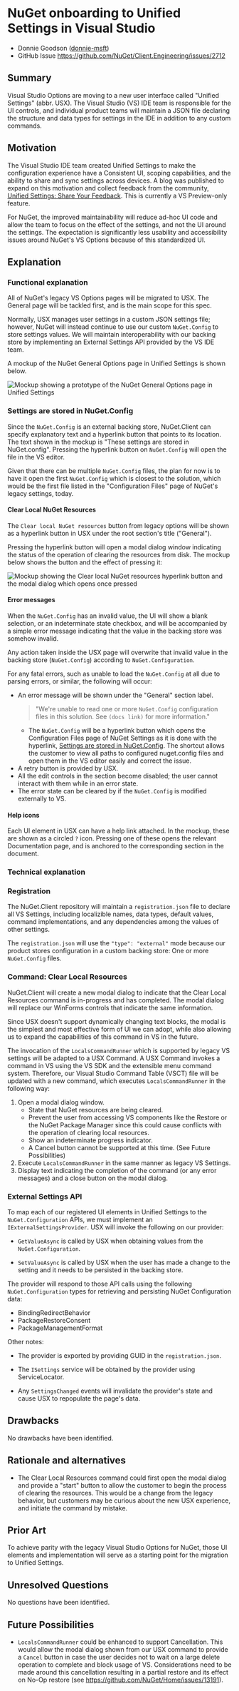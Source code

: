 # NuGet onboarding to Unified Settings in Visual Studio
<!-- Replace `Title` with an appropriate title for your design -->

- Donnie Goodson ([donnie-msft](https://github.com/donnie-msft))
- GitHub Issue <https://github.com/NuGet/Client.Engineering/issues/2712>

## Summary

<!-- One-paragraph description of the proposal. -->

Visual Studio Options are moving to a new user interface called "Unified Settings" (abbr. USX).
The Visual Studio (VS) IDE team is responsible for the UI controls, and individual product teams will maintain a JSON file declaring the structure and data types for settings in the IDE in addition to any custom commands.

## Motivation

<!-- Why are we doing this? What pain points does this solve? What is the expected outcome? -->

The Visual Studio IDE team created Unified Settings to make the configuration experience have a Consistent UI, scoping capabilities, and the ability to share and sync settings across devices.
A blog was published to expand on this motivation and collect feedback from the community, [Unified Settings: Share Your Feedback](https://devblogs.microsoft.com/visualstudio/unifiedsettings/).
This is currently a VS Preview-only feature.

For NuGet, the improved maintainability will reduce ad-hoc UI code and allow the team to focus on the effect of the settings, and not the UI around the settings.
The expectation is significantly less usability and accessibility issues around NuGet's VS Options because of this standardized UI.

## Explanation

### Functional explanation

<!-- Explain the proposal as if it were already implemented and you're teaching it to another person. -->
<!-- Introduce new concepts, functional designs with real life examples, and low-fidelity mockups or  pseudocode to show how this proposal would look. -->

All of NuGet's legacy VS Options pages will be migrated to USX.
The General page will be tackled first, and is the main scope for this spec.

Normally, USX manages user settings in a custom JSON settings file; however, NuGet will instead continue to use our custom `NuGet.Config` to store settings values.
We will maintain interoperability with our backing store by implementing an External Settings API provided by the VS IDE team.

A mockup of the NuGet General Options page in Unified Settings is shown below.

![Mockup showing a prototype of the NuGet General Options page in Unified Settings](../../meta/resources/UnifiedSettings/general-prototype.png)

### Settings are stored in NuGet.Config

Since the `NuGet.Config` is an external backing store, NuGet.Client can specify explanatory text and a hyperlink button that points to its location.
The text shown in the mockup is "These settings are stored in NuGet.config".
Pressing the hyperlink button on `NuGet.Config` will open the file in the VS editor.

Given that there can be multiple `NuGet.Config` files, the plan for now is to have it open the first `NuGet.Config` which is closest to the solution, which would be the first file listed in the "Configuration Files" page of NuGet's legacy settings, today.

#### Clear Local NuGet Resources

The `Clear local NuGet resources` button from legacy options will be shown as a hyperlink button in USX under the root section's title ("General").

Pressing the hyperlink button will open a modal dialog window indicating the status of the operation of clearing the resources from disk.
The mockup below shows the button and the effect of pressing it:

![Mockup showing the Clear local NuGet resources hyperlink button and the modal dialog which opens once pressed](../../meta/resources/UnifiedSettings/clear-command-dialog.png)

#### Error messages

When the `NuGet.Config` has an invalid value, the UI will show a blank selection, or an indeterminate state checkbox, and will be accompanied by a simple error message indicating that the value in the backing store was somehow invalid.

Any action taken inside the USX page will overwrite that invalid value in the backing store (`NuGet.Config`) according to `NuGet.Configuration`.

For any fatal errors, such as unable to load the `NuGet.Config` at all due to parsing errors, or similar, the following will occur:

- An error message will be shown under the "General" section label.
  > "We're unable to read one or more `NuGet.Config` configuration files in this solution. See `(docs link)` for more information."
  - The `NuGet.Config` will be a hyperlink button which opens the Configuration Files page of NuGet Settings as it is done with the hyperlink, [Settings are stored in NuGet.Config](#settings-are-stored-in-nugetconfig).
  The shortcut allows the customer to view all paths to configured nuget.config files and open them in the VS editor easily and correct the issue.
- A retry button is provided by USX.
- All the edit controls in the section become disabled; the user cannot interact with them while in an error state.
- The error state can be cleared by if the `NuGet.Config` is modified externally to VS.

#### Help icons

Each UI element in USX can have a help link attached.
In the mockup, these are shown as a circled `?` icon.
Pressing one of these opens the relevant Documentation page, and is anchored to the corresponding section in the document.

### Technical explanation

<!-- Explain the proposal in sufficient detail with implementation details, interaction models, and clarification of corner cases. -->

### Registration

The NuGet.Client repository will maintain a `registration.json` file to declare all VS Settings, including localizible names, data types, default values, command implementations, and any dependencies among the values of other settings.

The `registration.json` will use the `"type": "external"` mode because our product stores configuration in a custom backing store: One or more `NuGet.Config` files.

### Command: Clear Local Resources

NuGet.Client will create a new modal dialog to indicate that the Clear Local Resources command is in-progress and has completed.
The modal dialog will replace our WinForms controls that indicate the same information.

Since USX doesn't support dynamically changing text blocks, the modal is the simplest and most effective form of UI we can adopt, while also allowing us to expand the capabilities of this command in VS in the future.

The invocation of the `LocalsCommandRunner` which is supported by legacy VS settings will be adapted to a USX Command.
A USX Command invokes a command in VS using the VS SDK and the extensible menu command system.
Therefore, our Visual Studio Command Table (VSCT) file will be updated with a new command, which executes `LocalsCommandRunner` in the following way:

1. Open a modal dialog window.
    - State that NuGet resources are being cleared.
    - Prevent the user from accessing VS components like the Restore or the NuGet Package Manager since this could cause conflicts with the operation of clearing local resources.
    - Show an indeterminate progress indicator.
    - A Cancel button cannot be supported at this time.
    (See Future Possibilities)
1. Execute `LocalsCommandRunner` in the same manner as legacy VS Settings.
1. Display text indicating the completion of the command (or any error messages) and a close button on the modal dialog.

### External Settings API

To map each of our registered UI elements in Unified Settings to the `NuGet.Configuration` APIs, we must implement an `IExternalSettingsProvider`.
USX will invoke the following on our provider:
- `GetValueAsync` is called by USX when obtaining values from the `NuGet.Configuration`.

- `SetValueAsync` is called by USX when the user has made a change to the setting and it needs to be persisted in the backing store.

The provider will respond to those API calls using the following `NuGet.Configuration` types for retrieving and persisting NuGet Configuration data:

- BindingRedirectBehavior
- PackageRestoreConsent
- PackageManagementFormat

Other notes:
- The provider is exported by providing GUID in the `registration.json`.

- The `ISettings` service will be obtained by the provider using ServiceLocator.

- Any `SettingsChanged` events will invalidate the provider's state and cause USX to repopulate the page's data.


## Drawbacks

<!-- Why should we not do this? -->
No drawbacks have been identified.

## Rationale and alternatives

<!-- Why is this the best design compared to other designs? -->
<!-- What other designs have been considered and why weren't they chosen? -->
<!-- What is the impact of not doing this? -->
- The Clear Local Resources command could first open the modal dialog and provide a "start" button to allow the customer to begin the process of clearing the resources.
This would be a change from the legacy behavior, but customers may be curious about the new USX experience, and initiate the command by mistake.

## Prior Art

<!-- What prior art, both good and bad are related to this proposal? -->
<!-- Do other features exist in other ecosystems and what experience have their community had? -->
<!-- What lessons from other communities can we learn from? -->
<!-- Are there any resources that are relevant to this proposal? -->

To achieve parity with the legacy Visual Studio Options for NuGet, those UI elements and implementation will serve as a starting point for the migration to Unified Settings.

## Unresolved Questions

<!-- What parts of the proposal do you expect to resolve before this gets accepted? -->
<!-- What parts of the proposal need to be resolved before the proposal is stabilized? -->
<!-- What related issues would you consider out of scope for this proposal but can be addressed in the future? -->

No questions have been identified.

## Future Possibilities

<!-- What future possibilities can you think of that this proposal would help with? -->

- `LocalsCommandRunner` could be enhanced to support Cancellation.
This would allow the modal dialog shown from our USX command to provide a `Cancel` button in case the user decides not to wait on a large delete operation to complete and block usage of VS.
Considerations need to be made around this cancellation resulting in a partial restore and its effect on No-Op restore (see https://github.com/NuGet/Home/issues/13191).